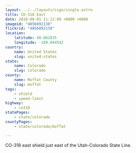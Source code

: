 ```yaml
---
layout: ../../layouts/sign/single.astro
title: CO-318 East
date: 2010-08-01 11:12:09 +0000 +0000
imageid: "4856892138"
flickrid: "4856892138"
location:
    latitude: 40.862835
    longitude: -109.044542
country:
    name: United States
    slug: united-states
state:
    name: Colorado
    slug: colorado
county:
    name: Moffat County
    slug: moffat
tags:
    - shield
    - speed-limit
highway:
    - co318
statePages:
    - state/colorado
countyPages:
    - state/colorado/moffat

---
```

CO-318 east shield just east of the Utah-Colorado State Line.